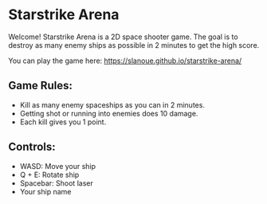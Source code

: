 # Starstrike Arena
Welcome! Starstrike Arena is a 2D space shooter game. The goal is to destroy as many enemy ships as possible in 2 minutes to get the high score.

You can play the game here: https://slanoue.github.io/starstrike-arena/

## Game Rules:
- Kill as many enemy spaceships as you can in 2 minutes.
- Getting shot or running into enemies does 10 damage.
- Each kill gives you 1 point.

## Controls:
- WASD: Move your ship
- Q + E: Rotate ship
- Spacebar: Shoot laser
- Your ship name

